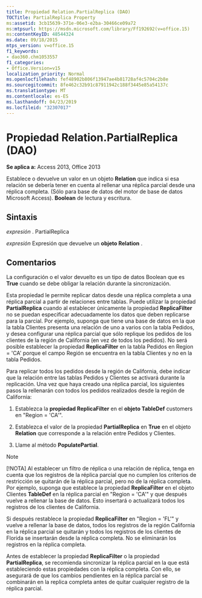 ```yaml
---
title: Propiedad Relation.PartialReplica (DAO)
TOCTitle: PartialReplica Property
ms:assetid: 3cb15639-371e-06e3-e2ba-30466ce09a72
ms:mtpsurl: https://msdn.microsoft.com/library/Ff192692(v=office.15)
ms:contentKeyID: 48544324
ms.date: 09/18/2015
mtps_version: v=office.15
f1_keywords:
- dao360.chm1053557
f1_categories:
- Office.Version=v15
localization_priority: Normal
ms.openlocfilehash: fef48902b806f13947ae4b81728af4c5704c2b8e
ms.sourcegitcommit: 8fe462c32b91c87911942c188f3445e85a54137c
ms.translationtype: MT
ms.contentlocale: es-ES
ms.lasthandoff: 04/23/2019
ms.locfileid: "32307017"
---
```

# <a name="relationpartialreplica-property-dao"></a>Propiedad Relation.PartialReplica (DAO)

**Se aplica a:** Access 2013, Office 2013

Establece o devuelve un valor en un objeto **Relation** que indica si esa relación se debería tener en cuenta al rellenar una réplica parcial desde una réplica completa. (Sólo para base de datos del motor de base de datos Microsoft Access). **Boolean** de lectura y escritura.

## <a name="syntax"></a>Sintaxis

*expresión* . PartialReplica

*expresión* Expresión que devuelve un **objeto Relation** .

## <a name="remarks"></a>Comentarios

La configuración o el valor devuelto es un tipo de datos Boolean que es **True** cuando se debe obligar la relación durante la sincronización.

Esta propiedad le permite replicar datos desde una réplica completa a una réplica parcial a partir de relaciones entre tablas. Puede utilizar la propiedad **PartialReplica** cuando al establecer únicamente la propiedad **ReplicaFilter** no se puedan especificar adecuadamente los datos que deben replicarse para la parcial. Por ejemplo, suponga que tiene una base de datos en la que la tabla Clientes presenta una relación de uno a varios con la tabla Pedidos, y desea configurar una réplica parcial que sólo replique los pedidos de los clientes de la región de California (en vez de todos los pedidos). No será posible establecer la propiedad **ReplicaFilter** en la tabla Pedidos en Region = 'CA' porque el campo Región se encuentra en la tabla Clientes y no en la tabla Pedidos.

Para replicar todos los pedidos desde la región de California, debe indicar que la relación entre las tablas Pedidos y Clientes se activará durante la replicación. Una vez que haya creado una réplica parcial, los siguientes pasos la rellenarán con todos los pedidos realizados desde la región de California:

1.  Establezca la **propiedad ReplicaFilter** en el **objeto TableDef** customers en "Region = 'CA'".

2.  Establezca el valor de la propiedad **PartialReplica** en **True** en el objeto **Relation** que corresponde a la relación entre Pedidos y Clientes.

3.  Llame al método **PopulatePartial**.
    

> [!NOTE]
> [!NOTA] Al establecer un filtro de réplica o una relación de réplica, tenga en cuenta que los registros de la réplica parcial que no cumplen los criterios de restricción se quitarán de la réplica parcial, pero no de la réplica completa. Por ejemplo, suponga que establece la propiedad **ReplicaFilter** en el objeto Clientes **TableDef** en la réplica parcial en "Region = 'CA'" y que después vuelve a rellenar la base de datos. Esto insertará o actualizará todos los registros de los clientes de California. 
> 
> Si después restablece la propiedad **ReplicaFilter** en "Region = 'FL'" y vuelve a rellenar la base de datos, todos los registros de la región California en la réplica parcial se quitarán y todos los registros de los clientes de Florida se insertarán desde la réplica completa. No se eliminarán los registros en la réplica completa. 
>
> Antes de establecer la propiedad **ReplicaFilter** o la propiedad **PartialReplica**, se recomienda sincronizar la réplica parcial en la que está estableciendo estas propiedades con la réplica completa. Con ello, se asegurará de que los cambios pendientes en la réplica parcial se combinarán en la replica completa antes de quitar cualquier registro de la réplica parcial.



